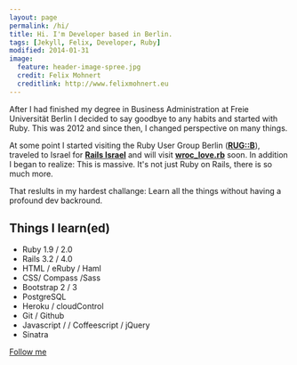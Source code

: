 ```yaml
---
layout: page
permalink: /hi/
title: Hi. I'm Developer based in Berlin.
tags: [Jekyll, Felix, Developer, Ruby]
modified: 2014-01-31
image:
  feature: header-image-spree.jpg
  credit: Felix Mohnert
  creditlink: http://www.felixmohnert.eu
---
```


After I had finished my degree in Business Administration at Freie Universität Berlin I decided to say goodbye to any habits and started with Ruby. This was 2012 and since then, I changed perspective on many things.

At some point I started visiting the Ruby User Group Berlin ([**RUG::B**](http://berlin.onruby.de)), traveled to Israel for [**Rails Israel**](http://railsisrael2013.events.co.il/tracks) and will visit [**wroc_love.rb**](http://wrocloverb.com) soon. In addition I began to realize: This is massive. It's not just Ruby on Rails, there is so much more.

That reslults in my hardest challange: Learn all the things without having a profound dev backround.

## Things I learn(ed)

* Ruby 1.9 / 2.0
* Rails 3.2 / 4.0
* HTML / eRuby / Haml
* CSS/ Compass /Sass
* Bootstrap 2 / 3
* PostgreSQL
* Heroku / cloudControl
* Git / Github
* Javascript / / Coffeescript / jQuery
* Sinatra

<a markdown="0" href="http://twitter.com/felixmohnert" class="btn">Follow me</a>